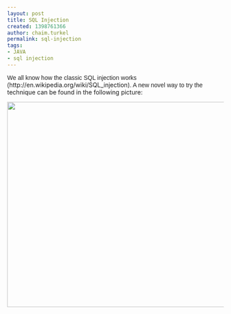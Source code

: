 ```yaml
---
layout: post
title: SQL Injection
created: 1398761366
author: chaim.turkel
permalink: sql-injection
tags:
- JAVA
- sql injection
---
```

<p><span style="color: rgb(34, 34, 34); font-family: arial, sans-serif; line-height: normal;">We all know how the classic SQL injection works (</span>http://en.wikipedia.org/wiki/SQL_injection)<span style="color: rgb(34, 34, 34); font-family: arial, sans-serif; line-height: normal;">. A new novel way to try the </span>technique can be found in the following picture:</p>

<p><img alt="" src="{% asset_path default/unnamed.jpg %}" style="width: 636px; height: 477px;" /></p>
